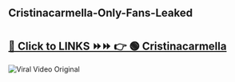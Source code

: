 
 ## Cristinacarmella-Only-Fans-Leaked

# <h2><a href="https://clipsfans.com/Cristinacarmella&ref=git">🔗 Click to LINKS ⏩⏩ 👉 🟢 Cristinacarmella </a></h2>

<a href="https://clipsfans.com/Cristinacarmella&ref=git" rel="nofollow" data-target="animated-image.originalLink"><img src="https://i.ibb.co.com/xMMVF88/686577567.gif" alt="Viral Video Original" style="max-width: 100%; display: inline-block;" data-target="animated-image.originalImage"></a>
